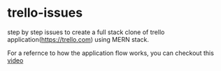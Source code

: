 # trello-issues
step by step issues to create a full stack clone of trello application(https://trello.com) using MERN stack.

For a refernce to how the application flow works, you can checkout this [video](https://www.loom.com/share/1b2ad740e4544533a24d61ddeead6bdb)
